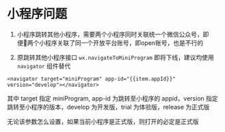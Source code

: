 # 小程序问题

1. 小程序跳转其他小程序，需要两个小程序同时关联统一个微信公众号，即便两个小程序关联了同一个开放平台账号，即open账号，也是不行的

2. 原跳转其他小程序接口 `wx.navigateToMiniProgram` 即将下线，建议均使用 `navigator` 组件替代

```
<navigator target="miniProgram" app-id="{{item.appId}}" version="develop"></navigator>

```

其中 target 指定 miniProgram, app-id 为跳转至小程序的 appid，version 指定跳转至小程序的版本，develop 为开发版，trial 为体验版，release 为正式版

无论该参数怎么设置，如果当前小程序是正式版，则打开的必定是正式版

